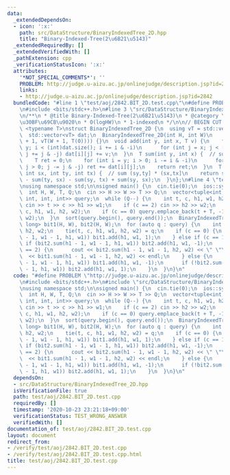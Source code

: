 ```yaml
---
data:
  _extendedDependsOn:
  - icon: ':x:'
    path: src/DataStructure/BinaryIndexedTree_2D.hpp
    title: "Binary-Indexed-Tree(2\u6B21\u5143)"
  _extendedRequiredBy: []
  _extendedVerifiedWith: []
  _pathExtension: cpp
  _verificationStatusIcon: ':x:'
  attributes:
    '*NOT_SPECIAL_COMMENTS*': ''
    PROBLEM: http://judge.u-aizu.ac.jp/onlinejudge/description.jsp?id=2842
    links:
    - http://judge.u-aizu.ac.jp/onlinejudge/description.jsp?id=2842
  bundledCode: "#line 1 \"test/aoj/2842.BIT_2D.test.cpp\"\n#define PROBLEM \"http://judge.u-aizu.ac.jp/onlinejudge/description.jsp?id=2842\"\
    \n#include <bits/stdc++.h>\n#line 3 \"src/DataStructure/BinaryIndexedTree_2D.hpp\"\
    \n/**\n * @title Binary-Indexed-Tree(2\u6B21\u5143)\n * @category \u30C7\u30FC\
    \u30BF\u69CB\u9020\n * O(logHW)\n * 1-indexed\n */\n\n// BEGIN CUT HERE\n\ntemplate\
    \ <typename T>\nstruct BinaryIndexedTree_2D {\n  using vT = std::vector<T>;\n\
    \  std::vector<vT> dat;\n  BinaryIndexedTree_2D(int H, int W)\n      : dat(std::vector<vT>(H\
    \ + 1, vT(W + 1, T(0)))) {}\n  void add(int y, int x, T v) {\n    for (int i =\
    \ y; i < (int)dat.size(); i += i & -i)\n      for (int j = x; j < (int)dat[i].size();\
    \ j += j & -j) dat[i][j] += v;\n  }\n  T sum(int y, int x) {  // sum (0,y] * (0,x]\n\
    \    T ret = 0;\n    for (int i = y; i > 0; i -= i & -i)\n      for (int j = x;\
    \ j > 0; j -= j & -j) ret += dat[i][j];\n    return ret;\n  }\n  T sum(int sy,\
    \ int sx, int ty, int tx) {  // sum (sy,ty] * (sx,tx]\n    return sum(ty, tx)\
    \ - sum(ty, sx) - sum(sy, tx) + sum(sy, sx);\n  }\n};\n#line 4 \"test/aoj/2842.BIT_2D.test.cpp\"\
    \nusing namespace std;\n\nsigned main() {\n  cin.tie(0);\n  ios::sync_with_stdio(0);\n\
    \  int H, W, T, Q;\n  cin >> H >> W >> T >> Q;\n  vector<tuple<int, int, int,\
    \ int, int, int>> query;\n  while (Q--) {\n    int t, c, h1, w1, h2, w2;\n   \
    \ cin >> t >> c >> h1 >> w1;\n    if (c == 2) cin >> h2 >> w2;\n    query.emplace_back(t,\
    \ c, h1, w1, h2, w2);\n    if (c == 0) query.emplace_back(t + T, -1, h1, w1, h2,\
    \ w2);\n  }\n  sort(query.begin(), query.end());\n  BinaryIndexedTree_2D<long\
    \ long> bit1(H, W), bit2(H, W);\n  for (auto q : query) {\n    int t, c, h1, w1,\
    \ h2, w2;\n    tie(t, c, h1, w1, h2, w2) = q;\n    if (c == 0) {\n      if (!bit1.sum(h1\
    \ - 1, w1 - 1, h1, w1)) bit1.add(h1, w1, 1);\n    } else if (c == 1) {\n     \
    \ if (bit2.sum(h1 - 1, w1 - 1, h1, w1)) bit2.add(h1, w1, -1);\n    } else if (c\
    \ == 2) {\n      cout << bit2.sum(h1 - 1, w1 - 1, h2, w2) << \" \"\n         \
    \  << bit1.sum(h1 - 1, w1 - 1, h2, w2) << endl;\n    } else {\n      if (bit1.sum(h1\
    \ - 1, w1 - 1, h1, w1)) bit1.add(h1, w1, -1);\n      if (!bit2.sum(h1 - 1, w1\
    \ - 1, h1, w1)) bit2.add(h1, w1, 1);\n    }\n  }\n}\n"
  code: "#define PROBLEM \"http://judge.u-aizu.ac.jp/onlinejudge/description.jsp?id=2842\"\
    \n#include <bits/stdc++.h>\n#include \"src/DataStructure/BinaryIndexedTree_2D.hpp\"\
    \nusing namespace std;\n\nsigned main() {\n  cin.tie(0);\n  ios::sync_with_stdio(0);\n\
    \  int H, W, T, Q;\n  cin >> H >> W >> T >> Q;\n  vector<tuple<int, int, int,\
    \ int, int, int>> query;\n  while (Q--) {\n    int t, c, h1, w1, h2, w2;\n   \
    \ cin >> t >> c >> h1 >> w1;\n    if (c == 2) cin >> h2 >> w2;\n    query.emplace_back(t,\
    \ c, h1, w1, h2, w2);\n    if (c == 0) query.emplace_back(t + T, -1, h1, w1, h2,\
    \ w2);\n  }\n  sort(query.begin(), query.end());\n  BinaryIndexedTree_2D<long\
    \ long> bit1(H, W), bit2(H, W);\n  for (auto q : query) {\n    int t, c, h1, w1,\
    \ h2, w2;\n    tie(t, c, h1, w1, h2, w2) = q;\n    if (c == 0) {\n      if (!bit1.sum(h1\
    \ - 1, w1 - 1, h1, w1)) bit1.add(h1, w1, 1);\n    } else if (c == 1) {\n     \
    \ if (bit2.sum(h1 - 1, w1 - 1, h1, w1)) bit2.add(h1, w1, -1);\n    } else if (c\
    \ == 2) {\n      cout << bit2.sum(h1 - 1, w1 - 1, h2, w2) << \" \"\n         \
    \  << bit1.sum(h1 - 1, w1 - 1, h2, w2) << endl;\n    } else {\n      if (bit1.sum(h1\
    \ - 1, w1 - 1, h1, w1)) bit1.add(h1, w1, -1);\n      if (!bit2.sum(h1 - 1, w1\
    \ - 1, h1, w1)) bit2.add(h1, w1, 1);\n    }\n  }\n}\n"
  dependsOn:
  - src/DataStructure/BinaryIndexedTree_2D.hpp
  isVerificationFile: true
  path: test/aoj/2842.BIT_2D.test.cpp
  requiredBy: []
  timestamp: '2020-10-23 23:21:18+09:00'
  verificationStatus: TEST_WRONG_ANSWER
  verifiedWith: []
documentation_of: test/aoj/2842.BIT_2D.test.cpp
layout: document
redirect_from:
- /verify/test/aoj/2842.BIT_2D.test.cpp
- /verify/test/aoj/2842.BIT_2D.test.cpp.html
title: test/aoj/2842.BIT_2D.test.cpp
---
```

